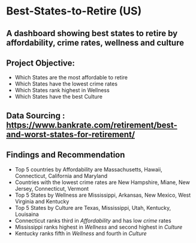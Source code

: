 # Best-States-to-Retire (US)
A dashboard showing best states to retire by affordability, crime rates, wellness and culture
------
## Project Objective:
- Which States are the most affordable to retire
- Which States have the lowest crime rates 
- Which States rank highest in Wellness
- Which States have the best Culture

## Data Sourcing : https://www.bankrate.com/retirement/best-and-worst-states-for-retirement/ 

## Findings and Recommendation
- Top 5 countries by Affordability are Massachusetts, Hawaii, Connecticut, California and Maryland
- Countries with the lowest crime rates are New Hampshire, Miane, New Jersey, Connecticut, Vermont
- Top 5 States by Wellness are Mississippi, Arkansas, New Mexico, West Virginia and Kentucky
- Top 5 States by Culture are Texas, Mississippi, Utah, Kentucky, Louisaina
- Connecticut ranks third in *Affordability* and has low *crime* rates
- Mississippi ranks highest in *Wellness* and second highest in *Culture*
- Kentucky ranks fifth in *Wellness* and fourth in *Culture*
